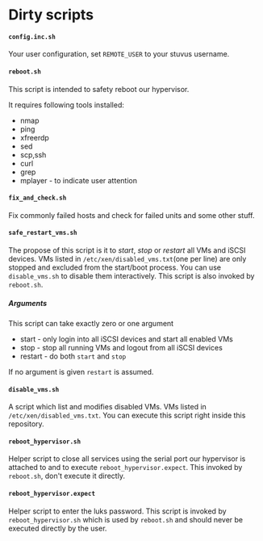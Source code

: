 # Dirty scripts

#### `config.inc.sh`

Your user configuration, set `REMOTE_USER` to your stuvus username.


#### `reboot.sh`

This script is intended to safety reboot our hypervisor.

It requires following tools installed:
 * nmap
 * ping
 * xfreerdp
 * sed
 * scp,ssh
 * curl
 * grep
 * mplayer - to indicate user attention


#### `fix_and_check.sh`

Fix commonly failed hosts and check for failed units and some other stuff.


#### `safe_restart_vms.sh`

The propose of this script is it to *start*, *stop* or *restart* all VMs and iSCSI devices. VMs listed in `/etc/xen/disabled_vms.txt`(one per line) are only stopped and excluded from the start/boot process. You can use `disable_vms.sh` to disable them interactively. This script is also invoked by `reboot.sh`.

##### Arguments

This script can take exactly zero or one argument
 * start - only login into all iSCSI devices and start all enabled VMs
 * stop - stop all running VMs and logout from all iSCSI devices
 * restart - do both `start` and `stop`

If no argument is given `restart` is assumed.


#### `disable_vms.sh`

A script which list and modifies disabled VMs. VMs listed in `/etc/xen/disabled_vms.txt`. You can execute this script right inside this repository.


#### `reboot_hypervisor.sh`

Helper script to close all services using the serial port our hypervisor is attached to and to execute `reboot_hypervisor.expect`. This invoked by `reboot.sh`, don't execute it directly.


#### `reboot_hypervisor.expect`

Helper script to enter the luks password. This script is invoked by `reboot_hypervisor.sh` which is used by `reboot.sh` and should never be executed directly by the user.
